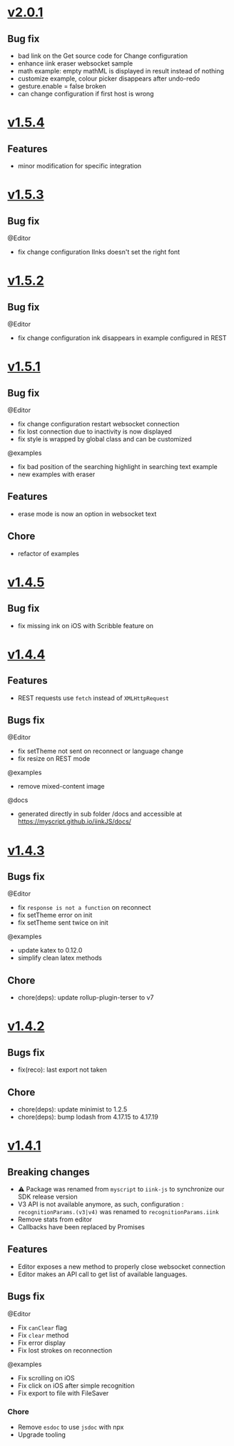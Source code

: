 # [v2.0.1](https://github.com/MyScript/iinkJS/tree/v2.0.1)

## Bug fix
- bad link on the Get source code for Change configuration
- enhance iink eraser websocket sample
- math example: empty mathML is displayed in result instead of nothing
- customize example, colour picker disappears after undo-redo
- gesture.enable = false broken
- can change configuration if first host is wrong

# [v1.5.4](https://github.com/MyScript/iinkJS/tree/v1.5.4)

## Features
- minor modification for specific integration
# [v1.5.3](https://github.com/MyScript/iinkJS/tree/v1.5.3)

## Bug fix
@Editor
- fix change configuration IInks doesn't set the right font

# [v1.5.2](https://github.com/MyScript/iinkJS/tree/v1.5.2)

## Bug fix
@Editor
- fix change configuration ink disappears in example configured in REST

# [v1.5.1](https://github.com/MyScript/iinkJS/tree/v1.5.1)

## Bug fix
@Editor
- fix change configuration restart websocket connection
- fix lost connection due to inactivity is now displayed
- fix style is wrapped by global class and can be customized

@examples
- fix bad position of the searching highlight in searching text example
- new examples with eraser

## Features
- erase mode is now an option in websocket text

## Chore
- refactor of examples

# [v1.4.5](https://github.com/MyScript/iinkJS/tree/v1.4.5)

## Bug fix

- fix missing ink on iOS with Scribble feature on

# [v1.4.4](https://github.com/MyScript/iinkJS/tree/v1.4.4)

## Features

- REST requests use `fetch` instead of `XMLHttpRequest`

## Bugs fix

@Editor
- fix setTheme not sent on reconnect or language change
- fix resize on REST mode

@examples
- remove mixed-content image

@docs
- generated directly in sub folder /docs and accessible at https://myscript.github.io/iinkJS/docs/

# [v1.4.3](https://github.com/MyScript/iinkJS/tree/v1.4.3)

## Bugs fix

@Editor
- fix `response is not a function` on reconnect
- fix setTheme error on init
- fix setTheme sent twice on init

@examples
- update katex to 0.12.0
- simplify clean latex methods

## Chore

- chore(deps): update rollup-plugin-terser to v7

# [v1.4.2](https://github.com/MyScript/iinkJS/tree/v1.4.2)

## Bugs fix

- fix(reco): last export not taken

## Chore

- chore(deps): update minimist to 1.2.5
- chore(deps): bump lodash from 4.17.15 to 4.17.19

# [v1.4.1](https://github.com/MyScript/iinkJS/tree/v1.4.1)

## Breaking changes

- ⚠ Package was renamed from `myscript` to `iink-js` to synchronize our SDK release version
- V3 API is not available anymore, as such, configuration : `recognitionParams.(v3|v4)` was renamed to `recognitionParams.iink`
- Remove stats from editor
- Callbacks have been replaced by Promises

## Features

- Editor exposes a new method to properly close websocket connection
- Editor makes an API call to get list of available languages.

## Bugs fix

@Editor
- Fix `canClear` flag
- Fix `clear` method
- Fix error display
- Fix lost strokes on reconnection

@examples
- Fix scrolling on iOS
- Fix click on iOS after simple recognition
- Fix export to file with FileSaver

### Chore 

- Remove `esdoc` to use `jsdoc` with npx
- Upgrade tooling
